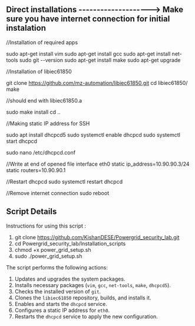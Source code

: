 ## Direct installations --------------------> Make sure you have internet connection for initial instalation

//Installation of required apps

sudo apt-get install vim
sudo apt-get install gcc
sudo apt-get install net-tools
sudo git --version
sudo apt-get install make
sudo apt-get upgrade

//Installation of libiec61850

git clone https://github.com/mz-automation/libiec61850.git
cd libiec61850/
make

//should end with libiec61850.a

sudo make install
cd ..

//Making static IP address for SSH

sudo apt install dhcpcd5
sudo systemctl enable dhcpcd
sudo systemctl start dhcpcd

sudo nano /etc/dhcpcd.conf

//Write at end of opened file
interface eth0
static ip_address=10.90.90.3/24
static routers=10.90.90.1


//Restart dhcpcd
sudo systemctl restart dhcpcd

//Remove internet connection
sudo reboot

## Script Details

Instructions for using this script :
1. git clone https://github.com/KishanDESE/Powergrid_security_lab.git
2. cd Powergrid_security_lab/Installation_scripts
3. chmod +x power_grid_setup.sh
4. sudo ./power_grid_setup.sh



The script performs the following actions:

1. Updates and upgrades the system packages.
2. Installs necessary packages (`vim`, `gcc`, `net-tools`, `make`, `dhcpcd5`).
3. Checks the installed version of `git`.
4. Clones the `libiec61850` repository, builds, and installs it.
5. Enables and starts the `dhcpcd` service.
6. Configures a static IP address for `eth0`.
7. Restarts the `dhcpcd` service to apply the new configuration.
